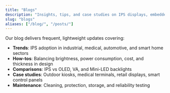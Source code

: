 ```yaml
---
title: "Blogs"
description: "Insights, tips, and case studies on IPS displays, embedded display systems, optical bonding, outdoor readability, and industrial HMI applications."
slug: "blogs"
aliases: ["/blog/", "/posts/"]
---
```


Our blog delivers frequent, lightweight updates covering:

- **Trends**: IPS adoption in industrial, medical, automotive, and smart home sectors  
- **How-tos**: Balancing brightness, power consumption, cost, and thickness in design  
- **Comparisons**: IPS vs OLED, VA, and Mini-LED backlights  
- **Case studies**: Outdoor kiosks, medical terminals, retail displays, smart control panels  
- **Maintenance**: Cleaning, protection, storage, and reliability testing